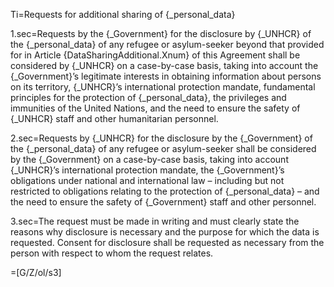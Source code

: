 Ti=Requests for additional sharing of {_personal_data}

1.sec=Requests by the {_Government} for the disclosure by {_UNHCR} of the {_personal_data} of any refugee or asylum-seeker beyond that provided for in Article {DataSharingAdditional.Xnum} of this Agreement shall be considered by {_UNHCR} on a case-by-case basis, taking into account the {_Government}’s legitimate interests in obtaining information about persons on its territory, {_UNHCR}’s international protection mandate, fundamental principles for the protection of {_personal_data}, the privileges and immunities of the United Nations, and the need to ensure the safety of {_UNHCR} staff and other humanitarian personnel.

2.sec=Requests by {_UNHCR} for the disclosure by the {_Government} of the {_personal_data} of any refugee or asylum-seeker shall be considered by the {_Government} on a case-by-case basis, taking into account {_UNHCR}’s international protection mandate, the {_Government}’s obligations under national and international law – including but not restricted to obligations relating to the protection of {_personal_data} – and the need to ensure the safety of {_Government} staff and other personnel.

3.sec=The request must be made in writing and must clearly state the reasons why disclosure is necessary and the purpose for which the data is requested. Consent for disclosure shall be requested as necessary from the person with respect to whom the request relates.

=[G/Z/ol/s3]
